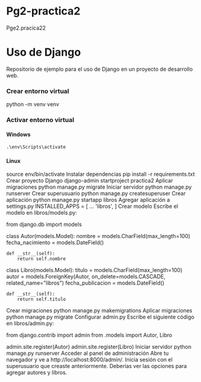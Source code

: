 # Pg2-practica2

Pge2.pracica22

# Uso de Django

Repositorio de ejemplo para el uso de Django en un proyecto de desarrollo web.

### Crear entorno virtual

python -m venv venv

### Activar entorno virtual

#### Windows

```python
.\env\Scripts\activate
```

#### Linux

source env/bin/activate
Instalar dependencias
pip install -r requirements.txt
Crear proyecto Django
django-admin startproject practica2
Aplicar migraciones
python manage.py migrate
Iniciar servidor
python manage.py runserver
Crear superusuario
python manage.py createsuperuser
Crear aplicación
python manage.py startapp libros
Agregar aplicación a settings.py
INSTALLED_APPS = [
...
'libros',
]
Crear modelo
Escribe el modelo en libros/models.py:

from django.db import models

class Autor(models.Model):
nombre = models.CharField(max_length=100)
fecha_nacimiento = models.DateField()

    def __str__(self):
        return self.nombre

class Libro(models.Model):
titulo = models.CharField(max_length=100)
autor = models.ForeignKey(Autor, on_delete=models.CASCADE, related_name="libros")
fecha_publicacion = models.DateField()

    def __str__(self):
        return self.titulo

Crear migraciones
python manage.py makemigrations
Aplicar migraciones
python manage.py migrate
Configurar admin.py
Escribe el siguiente código en libros/admin.py:

from django.contrib import admin
from .models import Autor, Libro

admin.site.register(Autor)
admin.site.register(Libro)
Iniciar servidor
python manage.py runserver
Acceder al panel de administración
Abre tu navegador y ve a http://localhost:8000/admin/. Inicia sesión con el superusuario que creaste anteriormente. Deberías ver las opciones para agregar autores y libros.
